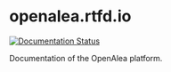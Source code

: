 # openalea.rtfd.io

[![Documentation Status](https://readthedocs.org/projects/openalea/badge/?version=latest)](https://openalea.readthedocs.io/en/latest/?badge=latest)

Documentation of the OpenAlea platform.
